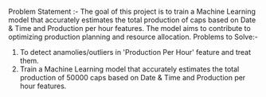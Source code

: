 Problem Statement :-
The goal of this project is to train a Machine Learning model that accurately estimates the
total production of caps based on Date & Time and Production per hour features. The
model aims to contribute to optimizing production planning and resource allocation.
Problems to Solve:-
1) To detect anamolies/outliers in 'Production Per Hour' feature
and treat them.
2) Train a Machine Learning model that accurately estimates the total production of 50000
caps based on Date & Time and Production per hour features.
